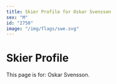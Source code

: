 ```yaml
---
title: Skier Profile for Oskar Svensson
sex: "M"
id: "2750"
image: "/img/flags/swe.svg" 
---
```


# Skier Profile

This page is for: Oskar Svensson.
    